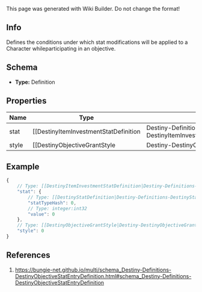 <span class="wiki-builder">This page was generated with Wiki Builder. Do not change the format!</span>

## Info
Defines the conditions under which stat modifications will be applied to a Character whileparticipating in an objective.

## Schema
* **Type:** Definition

## Properties
Name | Type | Description
---- | ---- | -----------
stat | [[DestinyItemInvestmentStatDefinition|Destiny-Definitions-DestinyItemInvestmentStatDefinition]]:Definition | The stat being modified, and the value used.
style | [[DestinyObjectiveGrantStyle|Destiny-DestinyObjectiveGrantStyle]]:Enum | Whether it will be applied as long as the objective is active, when it's completed, or until it's completed.

## Example
```javascript
{
    // Type: [[DestinyItemInvestmentStatDefinition|Destiny-Definitions-DestinyItemInvestmentStatDefinition]]:Definition
    "stat": {
        // Type: [[DestinyStatDefinition|Destiny-Definitions-DestinyStatDefinition]]:ManifestDefinition:integer:uint32
        "statTypeHash": 0,
        // Type: integer:int32
        "value": 0
    },
    // Type: [[DestinyObjectiveGrantStyle|Destiny-DestinyObjectiveGrantStyle]]:Enum
    "style": 0
}

```

## References
1. https://bungie-net.github.io/multi/schema_Destiny-Definitions-DestinyObjectiveStatEntryDefinition.html#schema_Destiny-Definitions-DestinyObjectiveStatEntryDefinition
